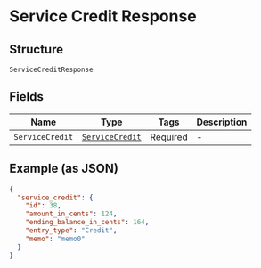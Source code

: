 
# Service Credit Response

## Structure

`ServiceCreditResponse`

## Fields

| Name | Type | Tags | Description |
|  --- | --- | --- | --- |
| `ServiceCredit` | [`ServiceCredit`](../../doc/models/service-credit.md) | Required | - |

## Example (as JSON)

```json
{
  "service_credit": {
    "id": 38,
    "amount_in_cents": 124,
    "ending_balance_in_cents": 164,
    "entry_type": "Credit",
    "memo": "memo0"
  }
}
```

